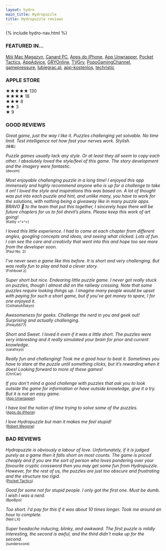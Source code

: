 ```yaml
---
layout: hydro
main_title: Hydropuzzle
title: Hydropuzzle reviews
---
```


{% include hydro-nav.html %}

### FEATURED IN...

[Mój Mac Magazyn](/hydropuzzle/reviews/mmm/),
[Canard PC](/hydropuzzle/reviews/canardpc/),
[Apps do iPhone](/hydropuzzle/reviews/appsdoiphone/),
[App Unwrapper](https://appunwrapper.com/2018/02/20/my-week-unwrapped-january-20-2018/),
[Pocket Tactics](https://www.pockettactics.com/reviews/review-hydropuzzle/),
[AppAdvice](https://appadvice.com/appnn/2018/02/todays-apps-gone-free-hydropuzzle-pinz-sentence-builder-master-and-more),
[GRYOnline](https://www.gry-online.pl/gry/hydropuzzle/zb5589),
[TVGry](https://tvgry.pl/wideo.asp?ID=-37891),
[PopoGamingChannel](https://www.youtube.com/watch?v=KPYjlJqkB7M),
[gamepressure](https://www.gamepressure.com/games/hydropuzzle/zb5589),
[lubiegrac.pl](https://lubiegrac.pl/news,hydropuzzle-premiera-na-android),
[app-kostenlos](http://www.app-kostenlos.de/2018/02/18/wer-hat-die-wasserversorgung-gekappt-premium-spiel-hydropuzzle-kurzzeitig-gratis-fuer-iphone-und-ipad/),
[techristic](https://www.techristic.com/todays-apps-gone-free-hydropuzzle-pinz-sentence-builder-master-and-more/)

### APPLE STORE

★★★★★	130<br>
★★★★ 18<br>
★★★	8<br>
★★ 3<br>
★	9<br>

<!--
No 6 Top Games/Adventure & No 18 Top Paid Games<br>
<small>in Nov 2017 at Apple Store PL</small>
-->

### GOOD REVIEWS

_Great game, just the way I like it. Puzzles challenging yet solvable. No time limit. Test intelligence not how fast your nerves work. Stylish._
<br><small>(絲隹)</small>

_Puzzle games usually lack any style. Or at least they all seem to copy each other. I absolutely loved the style/feel of this game. The story development and the imagery were fantastic._
<br><small>(devxm)</small>

_Most enjoyable challenging puzzle in a long time!
I enjoyed this app immensely and highly recommend anyone who is up for a challenge to take it on! I loved the style and inspirations this was based on. A lot of thought was put into each puzzle and hint, and unlike many, you have to work for the solutions, with nothing being a giveaway like in many puzzle apps. BRAVO 👏 to the team that put this together, I sincerely hope there will be future chapters for us to foil drevil’s plans. Please keep this work of art going!_
<br><small>(Katily =^•^=)</small>

_I loved this little experience. I had to come at each chapter from different angles, googling concepts and ideas, and seeing what clicked. Lots of fun. I can see the care and creativity that went into this and hope too see more from the developer soon._
<br><small>(Paul No. 2)</small>

_I’ve never seen a game like this before. It is short and very challenging. But was really fun to play and had a clever story._
<br><small>(Fishbowl z)</small>

_Super short but nice. Endearing little puzzle game. I never got really stuck on puzzles, though I almost did on the railway crossing. Note that some puzzles require looking things up. I imagine many people would be upset with paying for such a short game, but if you've got money to spare, I for one enjoyed it._
<br><small>(OsthatoAlfakyn)</small>

_Awesomeness for geeks. Challenge the nerd in you and geek out! Surprising and actually challenging._
<br><small>(Pinky6677)</small>

_Short and Sweet. I loved it even if it was a little short. The puzzles were very interesting and it really simulated your brain for prior and current knowledge._
<br><small>(sarahxyo)</small>

_Really fun and challenging! Took me a good hour to beat it. Sometimes you have to stare at the puzzle until something clicks, but it’s rewarding when it does! Looking forward to more of these games!_
<br><small>(ChriCar)</small>

_If you don't mind a good challenge with puzzles that ask you to look outside the game for information or have outside knowledge, give it a try. But it is not an easy game._
<br><small>([App Unwrapper](https://appunwrapper.com/2018/02/20/my-week-unwrapped-january-20-2018/))</small>

_I have lost the notion of time trying to solve some of the puzzles._
<br><small>([Apps do iPhone](/hydropuzzle/reviews/appsdoiphone "Hydropuzzle review"))</small>

_I love Hydropuzzle but man it makes me feel stupid!_
<br><small>([Robert Megone](https://twitter.com/robertmegone/))</small>

### BAD REVIEWS

_Hydropuzzle is obviously a labour of love. Unfortunately, if it is judged purely as a game then it falls short on most counts. The game is priced cheaply and if you are the sort of person who loves pondering over your favourite cryptic crossword then you may get some fun from Hydropuzzle. However, for the rest of us, the puzzles are just too obscure and frustrating and the structure too rigid._
<br><small>(<a href="https://www.pockettactics.com/reviews/review-hydropuzzle/">Pocket Tactics</a>)</small>

_Good for some not for stupid people. I only got the first one. Must be dumb. I wish I was a nerd._
<br><small>(BpoBpo)</small>

_Too short. I'd pay for this if it was about 10 times longer. Took me around an hour to complete._
<br><small>(Neil LX)</small>

_Super headache inducing, blinky, and awkward. The first puzzle is mildly interesting, the second is awful, and the third didn't make up for the second._
<br><small>(sunderscore)</small>
